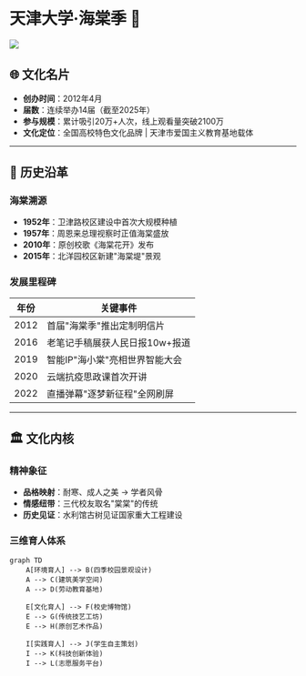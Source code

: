 # 天津大学·海棠季 🌸

![](https://wiki.tjubot.cn/usr/uploads/2025/04/1633128704.webp) <!-- 可替换实际宣传图 -->

## 🌐 文化名片
- **创办时间**：2012年4月  
- **届数**：连续举办14届（截至2025年）  
- **参与规模**：累计吸引20万+人次，线上观看量突破2100万  
- **文化定位**：全国高校特色文化品牌 | 天津市爱国主义教育基地载体  

---

## 📜 历史沿革

### 海棠溯源
- **1952年**：卫津路校区建设中首次大规模种植  
- **1957年**：周恩来总理视察时正值海棠盛放  
- **2010年**：原创校歌《海棠花开》发布  
- **2015年**：北洋园校区新建"海棠堤"景观  

### 发展里程碑
| 年份 | 关键事件 |
|------|----------|
| 2012 | 首届"海棠季"推出定制明信片 |
| 2016 | 老笔记手稿展获人民日报10w+报道 |
| 2019 | 智能IP"海小棠"亮相世界智能大会 |
| 2020 | 云端抗疫思政课首次开讲 |
| 2022 | 直播弹幕"逐梦新征程"全网刷屏 |

---

## 🏛 文化内核

### 精神象征
- **品格映射**：耐寒、成人之美 → 学者风骨  
- **情感纽带**：三代校友取名"棠棠"的传统  
- **历史见证**：水利馆古树见证国家重大工程建设  

### 三维育人体系
```mermaid
graph TD
    A[环境育人] --> B(四季校园景观设计)
    A --> C(建筑美学空间)
    A --> D(劳动教育基地)
    
    E[文化育人] --> F(校史博物馆)
    E --> G(传统技艺工坊)
    E --> H(原创艺术作品)
    
    I[实践育人] --> J(学生自主策划)
    I --> K(科技创新体验)
    I --> L(志愿服务平台)

